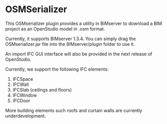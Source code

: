 # OSMSerializer

This OSMserializer plugin provides a utility in BIMserver to download a BIM project as an OpenStudio model in .osm format.

Currently, it supports BIMserver 1.3.4. You can simply drag the OSMserializer.jar file into the BIMserver/plugin folder to use it.

An import IFC GUI interface will also be provided in the next release of OpenStudio.

Currently, we support the following IFC elements:
  1. IFCSpace
  2. IFCWall
  3. IFCSlab (ceilings and floors)
  4. IFCWindow
  5. IFCDoor

More building elements such roofs and curtain walls are currently underdevelopment.
